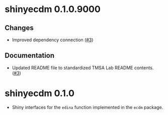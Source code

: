 # shinyecdm 0.1.0.9000

## Changes

- Improved dependency connection ([#3](https://github.com/tmsalab/shinyecdm/pull/3))

## Documentation

- Updated README file to standardized TMSA Lab README contents.
  ([#3](https://github.com/tmsalab/shinyecdm/pull/3))

# shinyecdm 0.1.0

- Shiny interfaces for the `edina` function implemented in the `ecdm` package.



